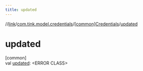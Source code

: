 ```yaml
---
title: updated
---
```

//[link](../../../index.html)/[com.tink.model.credentials](../index.html)/[[common]Credentials](index.html)/[updated](updated.html)



# updated



[common]\
val [updated](updated.html): &lt;ERROR CLASS&gt;




